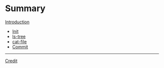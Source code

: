 # Summary

[Introduction](./introduction.md)

- [Init](./chapter_1.md)
- [ls-tree]()
- [cat-file]()
- [Commit]()

---

[Credit](./credit.md)
